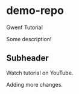 # demo-repo
Gwenf Tutorial 

Some description!

## Subheader

Watch tutorial on YouTube.

Adding more changes.
